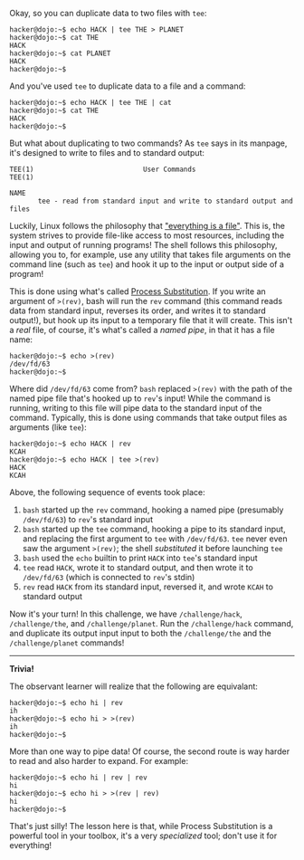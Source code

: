 Okay, so you can duplicate data to two files with `tee`:

```console
hacker@dojo:~$ echo HACK | tee THE > PLANET
hacker@dojo:~$ cat THE
HACK
hacker@dojo:~$ cat PLANET
HACK
hacker@dojo:~$
```

And you've used `tee` to duplicate data to a file and a command:

```console
hacker@dojo:~$ echo HACK | tee THE | cat
hacker@dojo:~$ cat THE
HACK
hacker@dojo:~$
```

But what about duplicating to two commands?
As `tee` says in its manpage, it's designed to write to files and to standard output:

```text
TEE(1)                           User Commands                          TEE(1)

NAME
       tee - read from standard input and write to standard output and files
```

Luckily, Linux follows the philosophy that ["everything is a file"](https://en.wikipedia.org/wiki/Everything_is_a_file).
This is, the system strives to provide file-like access to most resources, including the input and output of running programs!
The shell follows this philosophy, allowing you to, for example, use any utility that takes file arguments on the command line (such as `tee`) and hook it up to the input or output side of a program!

This is done using what's called [Process Substitution](https://www.gnu.org/software/bash/manual/html_node/Process-Substitution.html).
If you write an argument of `>(rev)`, bash will run the `rev` command (this command reads data from standard input, reverses its order, and writes it to standard output!), but hook up its input to a temporary file that it will create.
This isn't a _real_ file, of course, it's what's called a _named pipe_, in that it has a file name:

```console
hacker@dojo:~$ echo >(rev)
/dev/fd/63
hacker@dojo:~$
```

Where did `/dev/fd/63` come from?
`bash` replaced `>(rev)` with the path of the named pipe file that's hooked up to `rev`'s input!
While the command is running, writing to this file will pipe data to the standard input of the command.
Typically, this is done using commands that take output files as arguments (like `tee`):

```console
hacker@dojo:~$ echo HACK | rev
KCAH
hacker@dojo:~$ echo HACK | tee >(rev)
HACK
KCAH
```

Above, the following sequence of events took place:

1. `bash` started up the `rev` command, hooking a named pipe (presumably `/dev/fd/63`) to `rev`'s standard input
2. `bash` started up the `tee` command, hooking a pipe to its standard input, and replacing the first argument to `tee` with `/dev/fd/63`. `tee` never even saw the argument `>(rev)`; the shell _substituted_ it before launching `tee`
3. `bash` used the `echo` builtin to print `HACK` into `tee`'s standard input
4. `tee` read `HACK`, wrote it to standard output, and then wrote it to `/dev/fd/63` (which is connected to `rev`'s stdin)
5. `rev` read `HACK` from its standard input, reversed it, and wrote `KCAH` to standard output

Now it's your turn!
In this challenge, we have `/challenge/hack`, `/challenge/the`, and `/challenge/planet`.
Run the `/challenge/hack` command, and duplicate its output input input to both the `/challenge/the` and the `/challenge/planet` commands!

----
**Trivia!**

The observant learner will realize that the following are equivalant:

```console
hacker@dojo:~$ echo hi | rev
ih
hacker@dojo:~$ echo hi > >(rev)
ih
hacker@dojo:~$
```

More than one way to pipe data!
Of course, the second route is way harder to read and also harder to expand.
For example:

```console
hacker@dojo:~$ echo hi | rev | rev
hi
hacker@dojo:~$ echo hi > >(rev | rev)
hi
hacker@dojo:~$
```

That's just silly!
The lesson here is that, while Process Substitution is a powerful tool in your toolbox, it's a very _specialized_ tool; don't use it for everything!
